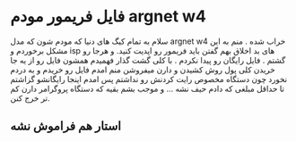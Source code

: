 <div dir=”rtl”>
<h1>فایل فریمور مودم argnet w4</h1>

سلام به تمام کیگ های دنیا که مودم شون که مدل argnet w4  خراب شده .
منم به این مشکل برخوردم و isp  های بد اخلاق بهم گفتن باید فریمور رو اپدیت کنید.
و هرجا رو گشتم . فایل رایگان رو پیدا نکردم . 
با کلی گشت گذار فهمیدم همشون فایل رو از یه جا خریدن کلی پول روش کشیدن و دارن میفروشن 
منم امدم فایل رو خریدم و به دردم نخورد چون دستگاه مخصوص رایت کردنش رو نداشتم 
پس امدم اینجا رایگانشو گزاشتم تا حداقل مبلغی که دادم حیف نشه 
 ... و موجب بشم بقیه که دستگاه پروگرامر دارن کم تر خرج کنن.

<h2>استار هم فراموش نشه<h2>
</div>
